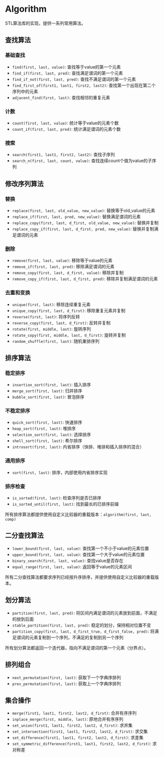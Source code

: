 # Algorithm

STL算法库的实现，提供一系列常用算法。



## 查找算法

### 基础查找
- `find(first, last, value)`: 查找等于value的第一个元素
- `find_if(first, last, pred)`: 查找满足谓词的第一个元素
- `find_if_not(first, last, pred)`: 查找不满足谓词的第一个元素
- `find_first_of(first1, last1, first2, last2)`: 查找第一个出现在第二个序列中的元素
- `adjacent_find(first, last)`: 查找相邻的重复元素

### 计数

- `count(first, last, value)`: 统计等于value的元素个数
- `count_if(first, last, pred)`: 统计满足谓词的元素个数

### 搜索

- `search(first1, last1, first2, last2)`: 查找子序列
- `search_n(first, last, count, value)`: 查找连续count个值为value的子序列



## 修改序列算法

### 替换
- `replace(first, last, old_value, new_value)`: 替换等于old_value的元素
- `replace_if(first, last, pred, new_value)`: 替换满足谓词的元素
- `replace_copy(first, last, d_first, old_value, new_value)`: 替换并复制
- `replace_copy_if(first, last, d_first, pred, new_value)`: 替换并复制满足谓词的元素

### 删除

- `remove(first, last, value)`: 移除等于value的元素
- `remove_if(first, last, pred)`: 移除满足谓词的元素
- `remove_copy(first, last, d_first, value)`: 移除并复制
- `remove_copy_if(first, last, d_first, pred)`: 移除并复制满足谓词的元素

### 去重和变换

- `unique(first, last)`: 移除连续重复元素
- `unique_copy(first, last, d_first)`: 移除重复元素并复制
- `reverse(first, last)`: 将序列反转
- `reverse_copy(first, last, d_first)`: 反转并复制
- `rotate(first, middle, last)`: 旋转序列
- `rotate_copy(first, middle, last, d_first)`: 旋转并复制
- `random_shuffle(first, last)`: 随机重排序列



## 排序算法

### 稳定排序
- `insertion_sort(first, last)`: 插入排序
- `merge_sort(first, last)`: 归并排序
- `bubble_sort(first, last)`: 冒泡排序



### 不稳定排序

- `quick_sort(first, last)`: 快速排序
- `heap_sort(first, last)`: 堆排序
- `selection_sort(first, last)`: 选择排序
- `shell_sort(first, last)`: 希尔排序
- `introsort(first, last)`: 内省排序（快排、堆排和插入排序的混合）



### 通用排序

- `sort(first, last)`: 排序，内部使用内省排序实现



### 排序检查

- `is_sorted(first, last)`: 检查序列是否已排序
- `is_sorted_until(first, last)`: 找到最长的已排序前缀



所有排序算法都提供使用自定义比较器的重载版本：`algorithm(first, last, comp)`



## 二分查找算法

- `lower_bound(first, last, value)`: 查找第一个不小于value的元素位置
- `upper_bound(first, last, value)`: 查找第一个大于value的元素位置
- `binary_search(first, last, value)`: 查找value是否存在
- `equal_range(first, last, value)`: 返回等于value的元素区间

所有二分查找算法都要求序列已经按升序排序，并提供使用自定义比较器的重载版本。



## 划分算法

- `partition(first, last, pred)`: 将区间内满足谓词的元素放到前面，不满足的放到后面
- `stable_partition(first, last, pred)`: 稳定的划分，保持相对位置不变
- `partition_copy(first, last, d_first_true, d_first_false, pred)`: 将满足谓词的元素复制到一个序列，不满足的复制到另一个序列

所有划分算法都返回一个迭代器，指向不满足谓词的第一个元素（分界点）。



## 排列组合

- `next_permutation(first, last)`: 获取下一个字典序排列
- `prev_permutation(first, last)`: 获取上一个字典序排列



## 集合操作

- `merge(first1, last1, first2, last2, d_first)`: 合并有序序列
- `inplace_merge(first, middle, last)`: 原地合并有序序列
- `set_union(first1, last1, first2, last2, d_first)`: 求并集
- `set_intersection(first1, last1, first2, last2, d_first)`: 求交集
- `set_difference(first1, last1, first2, last2, d_first)`: 求差集
- `set_symmetric_difference(first1, last1, first2, last2, d_first)`: 求对称差




